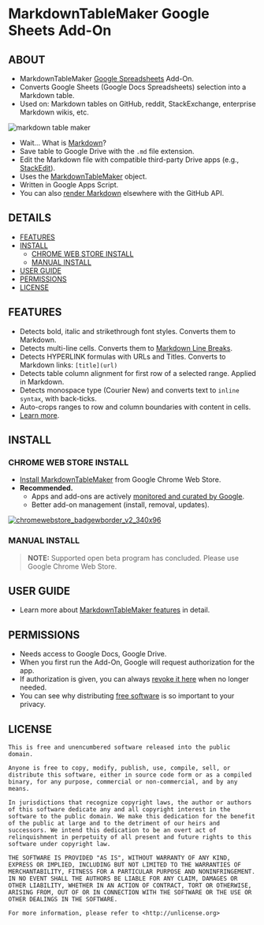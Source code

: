 # MarkdownTableMaker Google Sheets Add-On

## ABOUT

  + MarkdownTableMaker [Google Spreadsheets][goog_sheets] Add-On.
  + Converts Google Sheets (Google Docs Spreadsheets) selection into a Markdown table.
  + Used on: Markdown tables on GitHub, reddit, StackExchange, enterprise Markdown wikis, etc.

![markdown table maker][splash]

  + Wait... What is [Markdown][wiki_markdown]?
  + Save table to Google Drive with the `.md` file extension.
  + Edit the Markdown file with compatible third-party Drive apps (e.g., [StackEdit][cws_stackedit]).
  + Uses the [MarkdownTableMaker][gh_markdowntablefive] object.
  + Written in Google Apps Script.
  + You can also [render Markdown][gh_render] elsewhere with the GitHub API.


## DETAILS
  + [FEATURES](#features)
  + [INSTALL](#install)
    + [CHROME WEB STORE INSTALL](#chrome-web-store-install)
    + [MANUAL INSTALL](#manual-install)
  + [USER GUIDE](#user-guide)
  + [PERMISSIONS](#permissions)
  + [LICENSE](#license)


## FEATURES

  + Detects bold, italic and strikethrough font styles. Converts them to Markdown.
  + Detects multi-line cells. Converts them to [Markdown Line Breaks][gh_linebreaks].
  + Detects HYPERLINK formulas with URLs and Titles. Converts to Markdown links: `[title](url)`
  + Detects table column alignment for first row of a selected range. Applied in Markdown.
  + Detects monospace type (Courier New) and converts text to `inline syntax`, with back-ticks.
  + Auto-crops ranges to row and column boundaries with content in cells.
  + [Learn more][gh_gettingstarted].

## INSTALL

### CHROME WEB STORE INSTALL

  + [Install MarkdownTableMaker][storepage] from Google Chrome Web Store.
  + **Recommended.**
    + Apps and add-ons are actively [monitored and curated by Google][goog_monitor].
    + Better add-on management (install, removal, updates).

[![chromewebstore_badgewborder_v2_340x96][storeicon]][storepage]

### MANUAL INSTALL

> **NOTE:** Supported open beta program has concluded. Please use Google Chrome Web Store.


## USER GUIDE

  + Learn more about [MarkdownTableMaker features][gh_gettingstarted] in detail.

## PERMISSIONS
  + Needs access to Google Docs, Google Drive.
  + When you first run the Add-On, Google will request authorization for the app.
  + If authorization is given,
  you can always [revoke it here][goog_monitor] when
  no longer needed.
  + You can see why distributing [free software][fsf]
   is so important to your privacy.


## LICENSE

```
This is free and unencumbered software released into the public domain.

Anyone is free to copy, modify, publish, use, compile, sell, or
distribute this software, either in source code form or as a compiled
binary, for any purpose, commercial or non-commercial, and by any
means.

In jurisdictions that recognize copyright laws, the author or authors
of this software dedicate any and all copyright interest in the
software to the public domain. We make this dedication for the benefit
of the public at large and to the detriment of our heirs and
successors. We intend this dedication to be an overt act of
relinquishment in perpetuity of all present and future rights to this
software under copyright law.

THE SOFTWARE IS PROVIDED "AS IS", WITHOUT WARRANTY OF ANY KIND,
EXPRESS OR IMPLIED, INCLUDING BUT NOT LIMITED TO THE WARRANTIES OF
MERCHANTABILITY, FITNESS FOR A PARTICULAR PURPOSE AND NONINFRINGEMENT.
IN NO EVENT SHALL THE AUTHORS BE LIABLE FOR ANY CLAIM, DAMAGES OR
OTHER LIABILITY, WHETHER IN AN ACTION OF CONTRACT, TORT OR OTHERWISE,
ARISING FROM, OUT OF OR IN CONNECTION WITH THE SOFTWARE OR THE USE OR
OTHER DEALINGS IN THE SOFTWARE.

For more information, please refer to <http://unlicense.org>

```
[gh_gettingstarted]: https://github.com/pffy/googledocs-addon-markdowntablefive/issues/9
[gh_render]: https://developer.github.com/v3/markdown/
[splash]: https://cloud.githubusercontent.com/assets/7258373/9272973/65887e38-423c-11e5-93be-38abd6e1556d.png
[goog_sheets]: http://www.google.com/sheets/about/
[wiki_markdown]: http://en.wikipedia.org/wiki/Markdown
[gh_markdowntablefive]: https://github.com/pffy/googlescript-markdowntablefive
[fsf]: https://www.gnu.org/philosophy/free-sw.html
[goog_permissions]: https://security.google.com/settings/security/permissions
[goog_monitor]: https://support.google.com/chrome_webstore/answer/1047776?hl=en
[storepage]: https://chrome.google.com/webstore/detail/markdowntablemaker/cofkbgfmijanlcdooemafafokhhaeold
[storeicon]: https://cloud.githubusercontent.com/assets/7258373/6788162/ee497942-d154-11e4-934d-ef386061181d.png
[cws_stackedit]: https://chrome.google.com/webstore/detail/stackedit/iiooodelglhkcpgbajoejffhijaclcdg
[gh_linebreaks]: https://github.com/adam-p/markdown-here/wiki/Markdown-Cheatsheet#line-breaks
